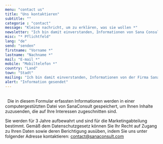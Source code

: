 ```yaml
---
menu: "contact us"
title: "Uns kontaktieren"
subtitle: ""
categorie : "contact"
message: "Kleine nachricht, um zu erklären, was sie wollen *"
newsletter: "Ich bin damit einverstanden, Informationen von Sana Consult zu erhalten."
misc: "* Pflichtfeld"
lang: "de"
send: "senden"
firstname: "Vorname *"
lastname: "Nachname *"
mail: "E-mail *"
mobile: "Mobiltelefon *"
country: "Land"
town: "Stadt"
mailing: "Ich bin damit einverstanden, Informationen von der Firma SanaConsult zu erhalten."
alert: "Information gesendet"
---
```

\
&nbsp;
Die in diesem Formular erfassten Informationen werden in einer computergestützten Datei von SanaConsult gespeichert, um Ihnen Inhalte zuzusenden, die auf Ihre Interessen zugeschnitten sind.

Sie werden für 3 Jahre aufbewahrt und sind für die Marketingabteilung bestimmt. Gemäß dem Datenschutzgesetz können Sie Ihr Recht auf Zugang zu Ihren Daten sowie deren Berichtigung ausüben, indem Sie uns unter folgender Adresse kontaktieren: contact@sanaconsult.com
